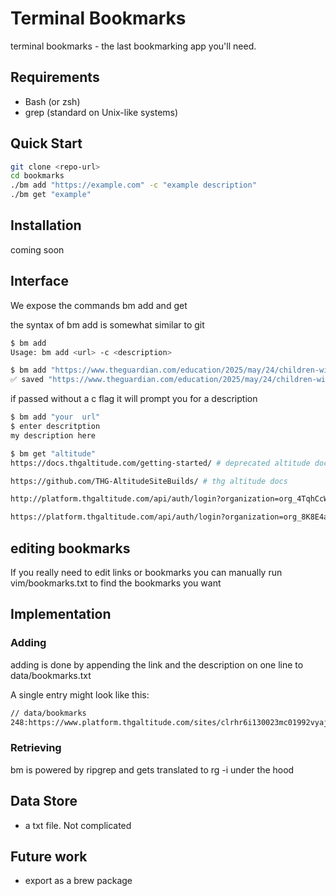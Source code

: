 # Terminal Bookmarks

terminal bookmarks  - the last bookmarking app you'll need. 

## Requirements
- Bash (or zsh)
- grep (standard on Unix-like systems)

## Quick Start

```sh
git clone <repo-url>
cd bookmarks
./bm add "https://example.com" -c "example description"
./bm get "example"
```

## Installation

coming soon

## Interface

We expose  the commands bm add and get

the syntax of bm add is somewhat similar to git 

```sh
$ bm add 
Usage: bm add <url> -c <description>
```

```sh
$ bm add "https://www.theguardian.com/education/2025/may/24/children-with-special-needs-in-england-may-lose-legal-right-to-school-support" -c "guardian article which I need for x y z project"
✅ saved "https://www.theguardian.com/education/2025/may/24/children-with-special-needs-in-england-may-lose-legal-right-to-school-support" to data/bookmarks.txt
```

if passed without a c flag it will prompt you for a description

```sh 
$ bm add "your  url" 
$ enter descritption
my description here
```

```sh
$ bm get "altitude"
https://docs.thgaltitude.com/getting-started/ # deprecated altitude docs

https://github.com/THG-AltitudeSiteBuilds/ # thg altitude docs

http://platform.thgaltitude.com/api/auth/login?organization=org_4TqhCcWuZx2a7nHX # altitude platform - THG ingenuity org 

https://platform.thgaltitude.com/api/auth/login?organization=org_8K8E4aGjlodAAJXP # the other platform org
```

## editing bookmarks

If you really need to edit links or bookmarks you can manually run vim/bookmarks.txt to find the bookmarks you want

## Implementation 

### Adding

adding is done by appending the link and the description on one line to data/bookmarks.txt

A single entry might look like this:

```txt
// data/bookmarks
248:https://www.platform.thgaltitude.com/sites/clrhr6i130023mc01992vyajq/environments/single-tenanted # single tenancy env nutrition
```

### Retrieving

bm is powered by ripgrep and gets translated to rg -i under the hood 

##  Data Store
- a txt file. Not complicated

## Future work

- export as a brew package
